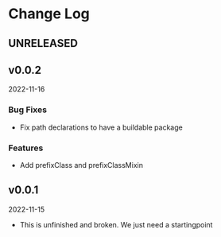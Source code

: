 # Change Log

## UNRELEASED

## v0.0.2
2022-11-16

### Bug Fixes
- Fix path declarations to have a buildable package

### Features
- Add prefixClass and prefixClassMixin

## v0.0.1 
2022-11-15

- This is unfinished and broken. We just need a startingpoint

